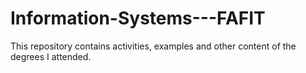 # Information-Systems---FAFIT
This repository contains activities, examples and other content of the degrees I attended.
